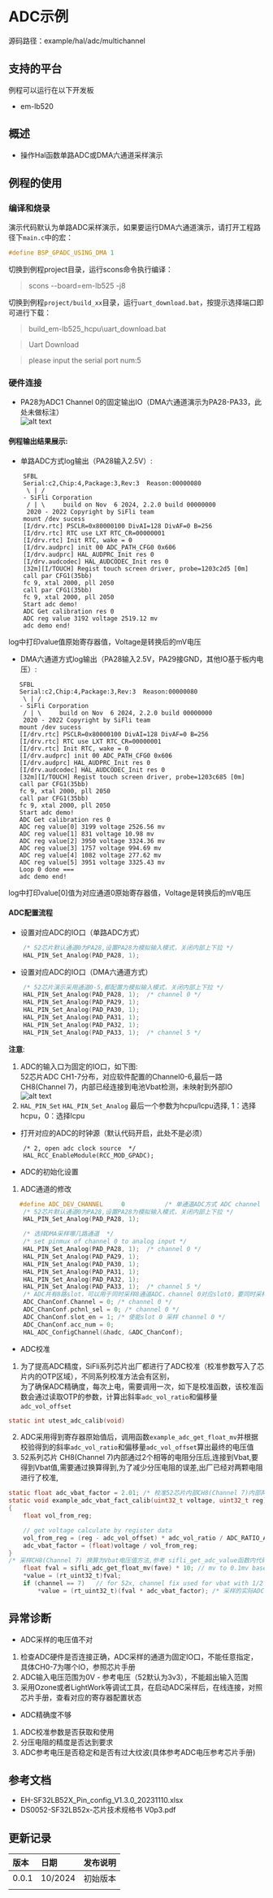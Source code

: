 # ADC示例
源码路径：example/hal/adc/multichannel
## 支持的平台
例程可以运行在以下开发板
* em-lb520
## 概述
* 操作Hal函数单路ADC或DMA六通道采样演示

## 例程的使用
### 编译和烧录
演示代码默认为单路ADC采样演示，如果要运行DMA六通道演示，请打开工程路径下`main.c`中的宏：  
```c
#define BSP_GPADC_USING_DMA 1
```
切换到例程project目录，运行scons命令执行编译：

> scons --board=em-lb525 -j8

切换到例程`project/build_xx`目录，运行`uart_download.bat`，按提示选择端口即可进行下载：

> build_em-lb525_hcpu\uart_download.bat

>Uart Download

>please input the serial port num:5

### 硬件连接
* PA28为ADC1 Channel 0的固定输出IO（DMA六通道演示为PA28-PA33，此处未做标注）  
![alt text](assets/SF32LB52_DevKit_ADC.png)
#### 例程输出结果展示:
* 单路ADC方式log输出（PA28输入2.5V）:
```
    SFBL
    Serial:c2,Chip:4,Package:3,Rev:3  Reason:00000080
     \ | /
    - SiFli Corporation
     / | \     build on Nov  6 2024, 2.2.0 build 00000000
     2020 - 2022 Copyright by SiFli team
    mount /dev sucess
    [I/drv.rtc] PSCLR=0x80000100 DivAI=128 DivAF=0 B=256
    [I/drv.rtc] RTC use LXT RTC_CR=00000001
    [I/drv.rtc] Init RTC, wake = 0
    [I/drv.audprc] init 00 ADC_PATH_CFG0 0x606
    [I/drv.audprc] HAL_AUDPRC_Init res 0
    [I/drv.audcodec] HAL_AUDCODEC_Init res 0
    [32m][I/TOUCH] Regist touch screen driver, probe=1203c2d5 [0m]
    call par CFG1(35bb)
    fc 9, xtal 2000, pll 2050
    call par CFG1(35bb)
    fc 9, xtal 2000, pll 2050
    Start adc demo!
    ADC Get calibration res 0
    ADC reg value 3192 voltage 2519.12 mv
    adc demo end!
```
log中打印value值原始寄存器值，Voltage是转换后的mV电压
* DMA六通道方式log输出（PA28输入2.5V，PA29接GND，其他IO基于板内电压）:
```
   SFBL
   Serial:c2,Chip:4,Package:3,Rev:3  Reason:00000080
    \ | /
   - SiFli Corporation
    / | \     build on Nov  6 2024, 2.2.0 build 00000000
    2020 - 2022 Copyright by SiFli team
   mount /dev sucess
   [I/drv.rtc] PSCLR=0x80000100 DivAI=128 DivAF=0 B=256
   [I/drv.rtc] RTC use LXT RTC_CR=00000001
   [I/drv.rtc] Init RTC, wake = 0
   [I/drv.audprc] init 00 ADC_PATH_CFG0 0x606
   [I/drv.audprc] HAL_AUDPRC_Init res 0
   [I/drv.audcodec] HAL_AUDCODEC_Init res 0
   [32m][I/TOUCH] Regist touch screen driver, probe=1203c685 [0m]
   call par CFG1(35bb)
   fc 9, xtal 2000, pll 2050
   call par CFG1(35bb)
   fc 9, xtal 2000, pll 2050
   Start adc demo!
   ADC Get calibration res 0
   ADC reg value[0] 3199 voltage 2526.56 mv
   ADC reg value[1] 831 voltage 10.98 mv
   ADC reg value[2] 3950 voltage 3324.36 mv
   ADC reg value[3] 1757 voltage 994.69 mv
   ADC reg value[4] 1082 voltage 277.62 mv
   ADC reg value[5] 3951 voltage 3325.43 mv
   Loop 0 done ===
   adc demo end!
```
log中打印value[0]值为对应通道0原始寄存器值，Voltage是转换后的mV电压

#### ADC配置流程

* 设置对应ADC的IO口（单路ADC方式）
```c
    /* 52芯片默认通道0为PA28,设置PA28为模拟输入模式，关闭内部上下拉 */
    HAL_PIN_Set_Analog(PAD_PA28, 1);
```
* 设置对应ADC的IO口（DMA六通道方式）
```c
    /* 52芯片演示采用通道0-5,都配置为模拟输入模式，关闭内部上下拉 */
    HAL_PIN_Set_Analog(PAD_PA28, 1);  /* channel 0 */
    HAL_PIN_Set_Analog(PAD_PA29, 1);
    HAL_PIN_Set_Analog(PAD_PA30, 1);
    HAL_PIN_Set_Analog(PAD_PA31, 1);
    HAL_PIN_Set_Analog(PAD_PA32, 1);
    HAL_PIN_Set_Analog(PAD_PA33, 1);  /* channel 5 */
```
**注意**: 
1. ADC的输入口为固定的IO口，如下图:<br>52芯片ADC CH1-7分布，对应软件配置的Channel0-6,最后一路CH8(Channel 7)，内部已经连接到电池Vbat检测，未映射到外部IO<br>
![alt text](assets/ADC_MAP.png)
2. `HAL_PIN_Set` `HAL_PIN_Set_Analog` 最后一个参数为hcpu/lcpu选择, 1：选择hcpu，0：选择lcpu<br>
* 打开对应的ADC的时钟源（默认代码开启，此处不是必须）
```
    /* 2, open adc clock source  */
    HAL_RCC_EnableModule(RCC_MOD_GPADC);
```
* ADC的初始化设置
1. ADC通道的修改<br>
```c
   #define ADC_DEV_CHANNEL     0           /* 单通道ADC方式 ADC channel */
    /* 52芯片默认通道0为PA28,设置PA28为模拟输入模式，关闭内部上下拉 */
    HAL_PIN_Set_Analog(PAD_PA28, 1);
```
```c
    /* 选择DMA采样哪几路通道  */
    /* set pinmux of channel 0 to analog input */
    HAL_PIN_Set_Analog(PAD_PA28, 1);  /* channel 0 */
    HAL_PIN_Set_Analog(PAD_PA29, 1);
    HAL_PIN_Set_Analog(PAD_PA30, 1);
    HAL_PIN_Set_Analog(PAD_PA31, 1);
    HAL_PIN_Set_Analog(PAD_PA32, 1);
    HAL_PIN_Set_Analog(PAD_PA33, 1);  /* channel 5 */
    /* ADC共有8路slot，可以用于同时采样8通道ADC，channel 0对应slot0，要同时采样哪几个通道就启动对应的哪几路slot */
    ADC_ChanConf.Channel = 0; /* channel 0 */
    ADC_ChanConf.pchnl_sel = 0; /* channel 0 */
    ADC_ChanConf.slot_en = 1; /* 使能slot 0 采样 channel 0 */
    ADC_ChanConf.acc_num = 0;
    HAL_ADC_ConfigChannel(&hadc, &ADC_ChanConf);
```
* ADC校准
1. 为了提高ADC精度，SiFli系列芯片出厂都进行了ADC校准（校准参数写入了芯片内的OTP区域），不同系列校准方法会有区别，  
为了确保ADC精确度，每次上电，需要调用一次，如下是校准函数，该校准函数会通过读取OTP的参数，计算出斜率`adc_vol_ratio`和偏移量`adc_vol_offset`

```c
static int utest_adc_calib(void)
```
2. ADC采用得到寄存器原始值后，调用函数`example_adc_get_float_mv`并根据校验得到的斜率`adc_vol_ratio`和偏移量`adc_vol_offset`算出最终的电压值
3. 52系列芯片 CH8(Channel 7)内部通过2个相等的电阻分压后,连接到Vbat,要得到Vbat值,需要通过换算得到,为了减少分压电阻的误差,出厂已经对两颗电阻进行了校准,
```c
static float adc_vbat_factor = 2.01; /* 校准52芯片内部CH8(Channel 7)内部两到Vbat的两个分压电阻 */
static void example_adc_vbat_fact_calib(uint32_t voltage, uint32_t reg)
{
    float vol_from_reg;

    // get voltage calculate by register data
    vol_from_reg = (reg - adc_vol_offset) * adc_vol_ratio / ADC_RATIO_ACCURATE;
    adc_vbat_factor = (float)voltage / vol_from_reg;
}
/* 采样CH8(Channel 7) 换算为Vbat电压值方法,参考 sifli_get_adc_value函数内代码 */
    float fval = sifli_adc_get_float_mv(fave) * 10; // mv to 0.1mv based
    *value = (rt_uint32_t)fval;
    if (channel == 7)   // for 52x, channel fix used for vbat with 1/2 update(need calibrate)
        *value = (rt_uint32_t)(fval * adc_vbat_factor); /* 采样的实际ADC电压,换算为Vbat电压值*/
```
## 异常诊断
* ADC采样的电压值不对
1. 检查ADC硬件是否连接正确，ADC采样的通道为固定IO口，不能任意指定，具体CH0-7为哪个IO，参照芯片手册  
2. ADC输入电压范围为0V - 参考电压（52默认为3v3），不能超出输入范围  
3. 采用Ozone或者LightWork等调试工具，在启动ADC采样后，在线连接，对照芯片手册，查看对应的寄存器配置状态
* ADC精确度不够
1. ADC校准参数是否获取和使用
2. 分压电阻的精度是否达到要求
3. ADC参考电压是否稳定和是否有过大纹波(具体参考ADC电压参考芯片手册) 

  
## 参考文档
* EH-SF32LB52X_Pin_config_V1.3.0_20231110.xlsx
* DS0052-SF32LB52x-芯片技术规格书 V0p3.pdf
## 更新记录
|版本 |日期   |发布说明 |
|:---|:---|:---|
|0.0.1 |10/2024 |初始版本 |
| | | |
